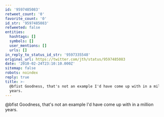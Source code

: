 ```yaml
---
id: '9597485083'
retweet_count: '0'
favorite_count: '0'
id_str: '9597485083'
retweeted: false
entities:
  hashtags: []
  symbols: []
  user_mentions: []
  urls: []
in_reply_to_status_id_str: '9597335548'
original_url: https://twitter.com/jth/status/9597485083
date: '2010-02-24T23:10:10.000Z'
sitemap: false
robots: noindex
reply: true
title: >-
  @bfist Goodness, that's not an example I'd have come up with in a million
  years.
---
```


@bfist Goodness, that's not an example I'd have come up with in a million years.